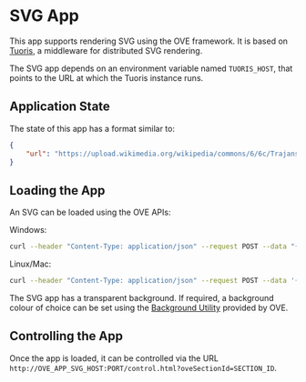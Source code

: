 # SVG App

This app supports rendering SVG using the OVE framework. It is based on [Tuoris](https://github.com/fvictor/tuoris), a middleware for distributed SVG rendering.

The SVG app depends on an environment variable named `TUORIS_HOST`, that points to the URL at which the Tuoris instance runs.

## Application State

The state of this app has a format similar to:

```json
{
    "url": "https://upload.wikimedia.org/wikipedia/commons/6/6c/Trajans-Column-lower-animated.svg"
}
```

## Loading the App

An SVG can be loaded using the OVE APIs:

Windows:

```sh
curl --header "Content-Type: application/json" --request POST --data "{\"app\": {\"url\": \"http://OVE_APP_SVG_HOST:PORT\", \"states\": {\"load\": {\"url\": \"https://upload.wikimedia.org/wikipedia/commons/6/6c/Trajans-Column-lower-animated.svg\"}}}, \"space\": \"OVE_SPACE\", \"h\": 500, \"w\": 500, \"y\": 0, \"x\": 0}" http://OVE_CORE_HOST:PORT/section
```

Linux/Mac:

```sh
curl --header "Content-Type: application/json" --request POST --data '{"app": {"url": "http://OVE_APP_SVG_HOST:PORT","states": {"load": {"url": "https://upload.wikimedia.org/wikipedia/commons/6/6c/Trajans-Column-lower-animated.svg"}}}, "space": "OVE_SPACE", "h": 500, "w": 500, "y": 0, "x": 0}' http://OVE_CORE_HOST:PORT/section
```

The SVG app has a transparent background. If required, a background colour of choice can be set using the [Background Utility](../ove-app-html/docs/UTIL_BACKGROUND.md) provided by OVE.

## Controlling the App

Once the app is loaded, it can be controlled via the URL `http://OVE_APP_SVG_HOST:PORT/control.html?oveSectionId=SECTION_ID`.

